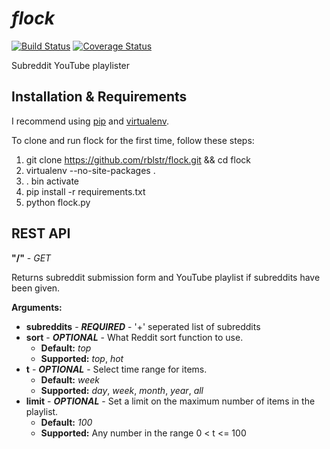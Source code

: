 # _flock_
[![Build Status](https://travis-ci.org/rblstr/flock.png?branch=dev)](https://travis-ci.org/rblstr/flock) [![Coverage Status](https://coveralls.io/repos/rblstr/flock/badge.png?branch=dev)](https://coveralls.io/r/rblstr/flock?branch=dev)

Subreddit YouTube playlister

## Installation & Requirements

I recommend using [pip](http://www.pip-installer.org/en/latest/) and [virtualenv](http://www.virtualenv.org/en/latest/).

To clone and run flock for the first time, follow these steps:

1. git clone https://github.com/rblstr/flock.git && cd flock
2. virtualenv --no-site-packages .
3. . bin activate
4. pip install -r requirements.txt
5. python flock.py

## REST API

**"/"** - _GET_

Returns subreddit submission form and YouTube playlist if subreddits have been given.

**Arguments:**

* **subreddits** - **_REQUIRED_** - '+' seperated list of subreddits
* **sort** - **_OPTIONAL_** - What Reddit sort function to use.
    * **Default:** _top_
    * **Supported:** _top_, _hot_
* **t** - **_OPTIONAL_** - Select time range for items.
    * **Default:** _week_
    * **Supported:** _day_, _week_, _month_, _year_, _all_
* **limit** - **_OPTIONAL_** - Set a limit on the maximum number of items in the playlist.
    * **Default:** _100_
    * **Supported:** Any number in the range 0 < t <= 100
